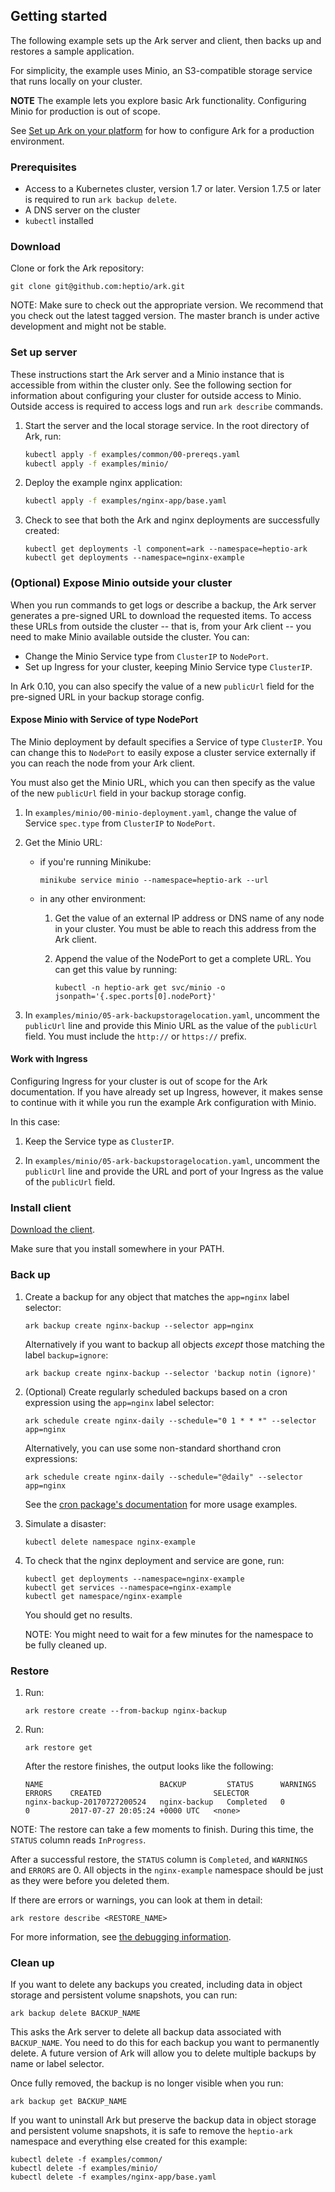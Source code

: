 ## Getting started

The following example sets up the Ark server and client, then backs up and restores a sample application.

For simplicity, the example uses Minio, an S3-compatible storage service that runs locally on your cluster.

**NOTE** The example lets you explore basic Ark functionality. Configuring Minio for production is out of scope.

See [Set up Ark on your platform][3] for how to configure Ark for a production environment.

### Prerequisites

* Access to a Kubernetes cluster, version 1.7 or later. Version 1.7.5 or later is required to run `ark backup delete`.
* A DNS server on the cluster
* `kubectl` installed

### Download

Clone or fork the Ark repository:

```
git clone git@github.com:heptio/ark.git
```

NOTE: Make sure to check out the appropriate version. We recommend that you check out the latest tagged version. The master branch is under active development and might not be stable.

### Set up server

These instructions start the Ark server and a Minio instance that is accessible from within the cluster only. See the following section for information about configuring your cluster for outside access to Minio. Outside access is required to access logs and run `ark describe` commands.

1.  Start the server and the local storage service. In the root directory of Ark, run:

    ```bash
    kubectl apply -f examples/common/00-prereqs.yaml
    kubectl apply -f examples/minio/
    ```

1. Deploy the example nginx application:

    ```bash
    kubectl apply -f examples/nginx-app/base.yaml
    ```

1. Check to see that both the Ark and nginx deployments are successfully created:

    ```
    kubectl get deployments -l component=ark --namespace=heptio-ark
    kubectl get deployments --namespace=nginx-example
    ```

### (Optional) Expose Minio outside your cluster

When you run commands to get logs or describe a backup, the Ark server generates a pre-signed URL to download the requested items. To access these URLs from outside the cluster -- that is, from your Ark client -- you need to make Minio available outside the cluster. You can:

- Change the Minio Service type from `ClusterIP` to `NodePort`.
- Set up Ingress for your cluster, keeping Minio Service type `ClusterIP`.

In Ark 0.10, you can also specify the value of a new `publicUrl` field for the pre-signed URL in your backup storage config.

#### Expose Minio with Service of type NodePort

The Minio deployment by default specifies a Service of type `ClusterIP`. You can change this to `NodePort` to easily expose a cluster service externally if you can reach the node from your Ark client.

You must also get the Minio URL, which you can then specify as the value of the new `publicUrl` field in your backup storage config.

1.  In `examples/minio/00-minio-deployment.yaml`, change the value of Service `spec.type` from `ClusterIP` to `NodePort`.

1.  Get the Minio URL:

    - if you're running Minikube:

      ```shell
      minikube service minio --namespace=heptio-ark --url
      ```

    - in any other environment:

      1.  Get the value of an external IP address or DNS name of any node in your cluster. You must be able to reach this address from the Ark client.

      1.  Append the value of the NodePort to get a complete URL. You can get this value by running:

          ```shell
          kubectl -n heptio-ark get svc/minio -o jsonpath='{.spec.ports[0].nodePort}'
          ```

1.  In `examples/minio/05-ark-backupstoragelocation.yaml`, uncomment the `publicUrl` line and provide this Minio URL as the value of the `publicUrl` field. You must include the `http://` or `https://` prefix.

#### Work with Ingress

Configuring Ingress for your cluster is out of scope for the Ark documentation. If you have already set up Ingress, however, it makes sense to continue with it while you run the example Ark configuration with Minio.

In this case: 

1.  Keep the Service type as `ClusterIP`.

1.  In `examples/minio/05-ark-backupstoragelocation.yaml`, uncomment the `publicUrl` line and provide the URL and port of your Ingress as the value of the `publicUrl` field.

### Install client

[Download the client][26].

Make sure that you install somewhere in your PATH.

### Back up

1. Create a backup for any object that matches the `app=nginx` label selector:

    ```
    ark backup create nginx-backup --selector app=nginx
    ```

   Alternatively if you want to backup all objects *except* those matching the label `backup=ignore`:

   ```
   ark backup create nginx-backup --selector 'backup notin (ignore)'
   ```

1. (Optional) Create regularly scheduled backups based on a cron expression using the `app=nginx` label selector:

    ```
    ark schedule create nginx-daily --schedule="0 1 * * *" --selector app=nginx
    ```

    Alternatively, you can use some non-standard shorthand cron expressions:

    ```
    ark schedule create nginx-daily --schedule="@daily" --selector app=nginx
    ```

    See the [cron package's documentation][30] for more usage examples.

1. Simulate a disaster:

    ```
    kubectl delete namespace nginx-example
    ```

1. To check that the nginx deployment and service are gone, run:

    ```
    kubectl get deployments --namespace=nginx-example
    kubectl get services --namespace=nginx-example
    kubectl get namespace/nginx-example
    ```

    You should get no results.
    
    NOTE: You might need to wait for a few minutes for the namespace to be fully cleaned up.

### Restore

1. Run:

    ```
    ark restore create --from-backup nginx-backup
    ```

1. Run:

    ```
    ark restore get
    ```

    After the restore finishes, the output looks like the following:

    ```
    NAME                          BACKUP         STATUS      WARNINGS   ERRORS    CREATED                         SELECTOR
    nginx-backup-20170727200524   nginx-backup   Completed   0          0         2017-07-27 20:05:24 +0000 UTC   <none>
    ```

NOTE: The restore can take a few moments to finish. During this time, the `STATUS` column reads `InProgress`.

After a successful restore, the `STATUS` column is `Completed`, and `WARNINGS` and `ERRORS` are 0. All objects in the `nginx-example` namespace should be just as they were before you deleted them.

If there are errors or warnings, you can look at them in detail:

```
ark restore describe <RESTORE_NAME>
```

For more information, see [the debugging information][18].

### Clean up

If you want to delete any backups you created, including data in object storage and persistent
volume snapshots, you can run:

```
ark backup delete BACKUP_NAME
```

This asks the Ark server to delete all backup data associated with `BACKUP_NAME`.  You need to do
this for each backup you want to permanently delete. A future version of Ark will allow you to
delete multiple backups by name or label selector.

Once fully removed, the backup is no longer visible when you run:

```
ark backup get BACKUP_NAME
```

If you want to uninstall Ark but preserve the backup data in object storage and persistent volume
snapshots, it is safe to remove the `heptio-ark` namespace and everything else created for this
example:

```
kubectl delete -f examples/common/
kubectl delete -f examples/minio/
kubectl delete -f examples/nginx-app/base.yaml
```

[3]: install-overview.md
[18]: debugging-restores.md
[26]: https://github.com/heptio/ark/releases
[30]: https://godoc.org/github.com/robfig/cron
